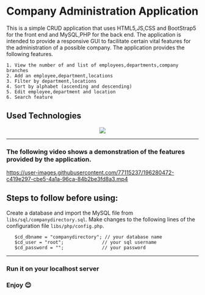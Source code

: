 # Company Administration Application

This is a simple CRUD application that uses HTML5,JS,CSS and BootStrap5 for the front end and MySQL,PHP for the back end. The application is intended to provide a responsive GUI to facilitate certain vital features for the administration of a possible company. The application provides the following features.
```
1. View the number of and list of employees,departments,company branches
2. Add an employee,department,locations
3. Filter by department,locations
4. Sort by alphabet (ascending and descending)
5. Edit employee,department and location
6. Search feature
```

## Used Technologies
<p align="center">
    <img src="https://skillicons.dev/icons?i=html,jquery,js,mysql,php" />
</p>

***

### The following video shows a demonstration of the features provided by the application.

https://user-images.githubusercontent.com/77115237/196280472-c419e297-cbe5-4a1a-96ca-84b2be3fd8a3.mp4

## Steps to follow before using: 
Create a database and import the MySQL file from `libs/sql/companydirectory.sql`.
Make changes to the following lines of the configuration file `libs/php/config.php`.
 ```
    $cd_dbname = "companydirectory"; // your database name
    $cd_user = "root";              // your sql username
    $cd_password = "";              // your password
 ```
***
### Run it on your localhost server
### Enjoy 😊


